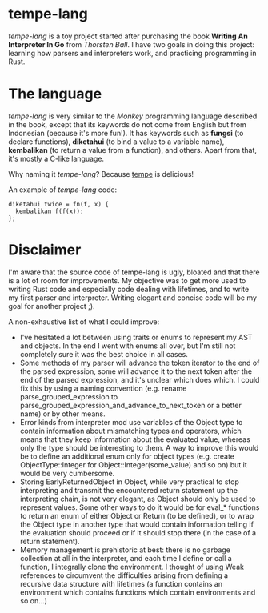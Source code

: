 
# tempe-lang

_tempe-lang_ is a toy project started after purchasing the book __Writing An Interpreter In Go__ from _Thorsten Ball_.
I have two goals in doing this project: learning how parsers and interpreters work, and practicing programming in Rust.

# The language

_tempe-lang_ is very similar to the _Monkey_ programming language described in the book, except that its keywords do not come from English but from Indonesian (because it's more fun!).
It has keywords such as __fungsi__ (to declare functions), __diketahui__ (to bind a value to a variable name), __kembalikan__ (to return a value from a function), and others.
Apart from that, it's mostly a C-like language.

Why naming it _tempe-lang_? Because [tempe](https://en.wikipedia.org/wiki/Tempeh) is delicious!

An example of _tempe-lang_ code:

```
diketahui twice = fn(f, x) {
  kembalikan f(f(x));
};
```

# Disclaimer

I'm aware that the source code of tempe-lang is ugly, bloated and that there is a lot of room for improvements. My objective was to get more used to writing Rust code and especially code dealing with lifetimes, and to write my first parser and interpreter. Writing elegant and concise code will be my goal for another project ;).

A non-exhaustive list of what I could improve:
 * I've hesitated a lot between using traits or enums to represent my AST and objects. In the end I went with enums all over, but I'm still not completely sure it was the best choice in all cases.
 * Some methods of my parser will advance the token iterator to the end of the parsed expression, some will advance it to the next token after the end of the parsed expression, and it's unclear which does which. I could fix this by using a naming convention (e.g. rename parse_grouped_expression to parse_grouped_expression_and_advance_to_next_token or a better name) or by other means.
 * Error kinds from interpreter mod use variables of the Object type to contain information about mismatching types and operators, which means that they keep information about the evaluated value, whereas only the type should be interesting to them. A way to improve this would be to define an additional enum only for object types (e.g. create ObjectType::Integer for Object::Integer(some_value) and so on) but it would be very cumbersome.
 * Storing EarlyReturnedObject in Object, while very practical to stop interpreting and transmit the encountered return statement up the interpreting chain, is not very elegant, as Object should only be used to represent values. Some other ways to do it would be for eval_* functions to return an enum of either Object or Return (to be defined), or to wrap the Object type in another type that would contain information telling if the evaluation should proceed or if it should stop there (in the case of a return statement).
 * Memory management is prehistoric at best: there is no garbage collection at all in the interpreter, and each time I define or call a function, I integrally clone the environment. I thought of using Weak references to circumvent the difficulties arising from defining a recursive data structure with lifetimes (a function contains an environment which contains functions which contain environments and so on...)